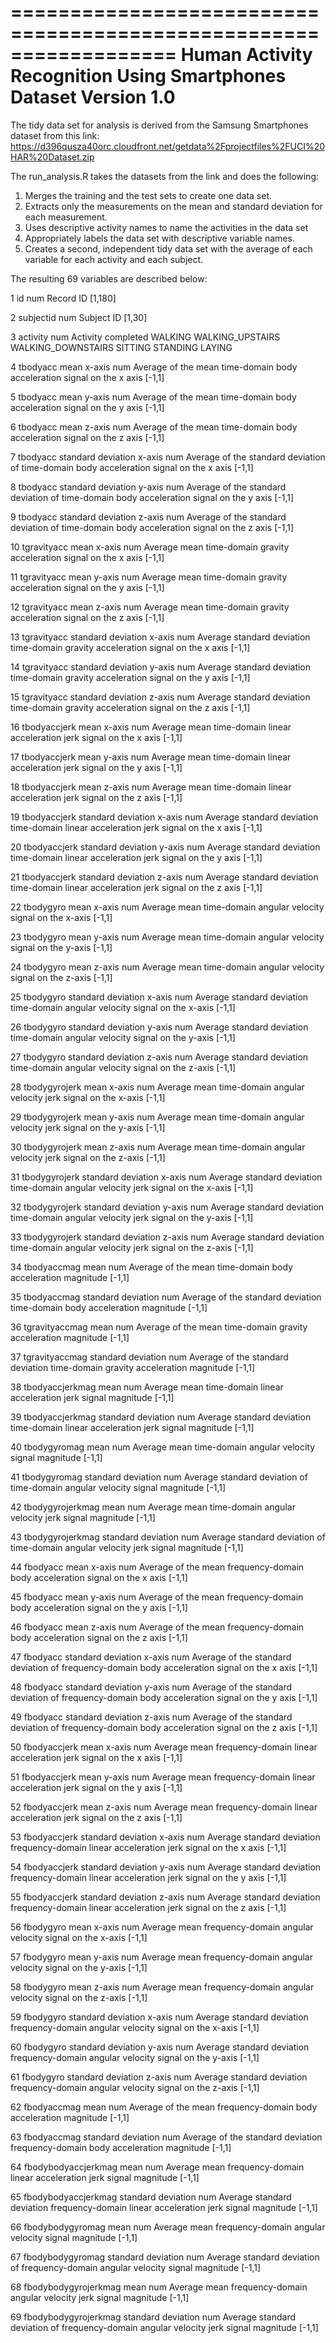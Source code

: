 ==================================================================
Human Activity Recognition Using Smartphones Dataset
Version 1.0
==================================================================
The tidy data set for analysis is derived from the Samsung Smartphones dataset from this link:
https://d396qusza40orc.cloudfront.net/getdata%2Fprojectfiles%2FUCI%20HAR%20Dataset.zip

The run_analysis.R takes the datasets from the link and does the following: 
1. Merges the training and the test sets to create one data set.
2. Extracts only the measurements on the mean and standard deviation for each measurement.
3. Uses descriptive activity names to name the activities in the data set
4. Appropriately labels the data set with descriptive variable names.
5. Creates a second, independent tidy data set with the average of each variable for each activity and each subject.

The resulting 69 variables are described below: 



1 id num 
  Record ID 
    [1,180]

2 subjectid num 
  Subject ID 
    [1,30]
    
3 activity num 
  Activity completed 
    WALKING
    WALKING_UPSTAIRS
    WALKING_DOWNSTAIRS
    SITTING
    STANDING
    LAYING
    
4 tbodyacc mean x-axis num 
  Average of the mean time-domain body acceleration signal on the x axis 
    [-1,1]

5 tbodyacc mean y-axis num 
    Average of the mean time-domain body acceleration signal on the y axis 
  [-1,1]

6 tbodyacc mean z-axis num 
  Average of the mean time-domain body acceleration signal on the z axis 
    [-1,1]

7 tbodyacc standard deviation x-axis num 
  Average of the standard deviation of time-domain body acceleration signal on the x axis 
    [-1,1]

8 tbodyacc standard deviation y-axis num 
  Average of the standard deviation of time-domain body acceleration signal on the y axis
    [-1,1]

9 tbodyacc standard deviation z-axis num 
  Average of the standard deviation of time-domain body acceleration signal on the z axis 
    [-1,1]

10 tgravityacc mean x-axis num 
  Average mean time-domain gravity acceleration signal on the x axis 
    [-1,1]

11 tgravityacc mean y-axis num 
  Average mean time-domain gravity acceleration signal on the y axis 
    [-1,1]

12 tgravityacc mean z-axis num 
  Average mean time-domain gravity acceleration signal on the z axis 
    [-1,1]

13 tgravityacc standard deviation x-axis num 
  Average standard deviation time-domain gravity acceleration signal on the x axis
    [-1,1]

14 tgravityacc standard deviation y-axis num 
  Average standard deviation time-domain gravity acceleration signal on the y axis 
    [-1,1]

15 tgravityacc standard deviation z-axis num 
  Average standard deviation time-domain gravity acceleration signal on the z axis 
    [-1,1]

16 tbodyaccjerk mean x-axis num 
  Average mean time-domain linear acceleration jerk signal on the x axis 
    [-1,1]

17 tbodyaccjerk mean y-axis num 
  Average mean time-domain linear acceleration jerk signal on the y axis 
    [-1,1]

18 tbodyaccjerk mean z-axis num 
  Average mean time-domain linear acceleration jerk signal on the z axis 
    [-1,1]

19 tbodyaccjerk standard deviation x-axis num 
  Average standard deviation time-domain linear acceleration jerk signal on the x axis 
    [-1,1]

20 tbodyaccjerk standard deviation y-axis num 
  Average standard deviation time-domain linear acceleration jerk signal on the y axis
    [-1,1]

21 tbodyaccjerk standard deviation z-axis num 
  Average standard deviation time-domain linear acceleration jerk signal on the z axis 
    [-1,1]

22 tbodygyro mean x-axis num 
  Average mean time-domain angular velocity signal on the x-axis
    [-1,1]

23 tbodygyro mean y-axis num 
  Average mean time-domain angular velocity signal on the y-axis 
    [-1,1]

24 tbodygyro mean z-axis num 
  Average mean time-domain angular velocity signal on the z-axis 
    [-1,1]

25 tbodygyro standard deviation x-axis num 
  Average standard deviation time-domain angular velocity signal on the x-axis 
    [-1,1]

26 tbodygyro standard deviation y-axis num 
  Average standard deviation time-domain angular velocity signal on the y-axis
    [-1,1]

27 tbodygyro standard deviation z-axis num 
  Average standard deviation time-domain angular velocity signal on the z-axis 
    [-1,1]

28 tbodygyrojerk mean x-axis num 
  Average mean time-domain angular velocity jerk signal on the x-axis
    [-1,1]

29 tbodygyrojerk mean y-axis num 
  Average mean time-domain angular velocity jerk signal on the y-axis 
    [-1,1]

30 tbodygyrojerk mean z-axis num 
  Average mean time-domain angular velocity jerk signal on the z-axis 
   [-1,1]

31 tbodygyrojerk standard deviation x-axis num 
  Average standard deviation time-domain angular velocity jerk signal on the x-axis 
    [-1,1]

32 tbodygyrojerk standard deviation y-axis num 
  Average standard deviation time-domain angular velocity jerk signal on the y-axis 
    [-1,1]

33 tbodygyrojerk standard deviation z-axis num 
  Average standard deviation time-domain angular velocity jerk signal on the z-axis 
    [-1,1]

34 tbodyaccmag mean num 
  Average of the mean time-domain body acceleration magnitude 
   [-1,1]

35 tbodyaccmag standard deviation num 
  Average of the standard deviation time-domain body acceleration magnitude 
    [-1,1]

36 tgravityaccmag mean num 
  Average of the mean time-domain gravity acceleration magnitude 
    [-1,1]

37 tgravityaccmag standard deviation num 
  Average of the standard deviation time-domain gravity acceleration magnitude 
    [-1,1]

38 tbodyaccjerkmag mean num 
  Average mean time-domain linear acceleration jerk signal magnitude 
    [-1,1]

39 tbodyaccjerkmag standard deviation num 
  Average standard deviation time-domain linear acceleration jerk signal magnitude
   [-1,1]

40 tbodygyromag mean num 
  Average mean time-domain angular velocity signal magnitude 
    [-1,1]

41 tbodygyromag standard deviation num 
  Average standard deviation of time-domain angular velocity signal magnitude
   [-1,1]

42 tbodygyrojerkmag mean num 
  Average mean time-domain angular velocity jerk signal magnitude 
   [-1,1]

43 tbodygyrojerkmag standard deviation num 
  Average standard deviation of time-domain angular velocity jerk signal magnitude
    [-1,1]

44 fbodyacc mean x-axis num 
  Average of the mean frequency-domain body acceleration signal on the x axis 
   [-1,1]

45 fbodyacc mean y-axis num 
  Average of the mean frequency-domain body acceleration signal on the y axis 
    [-1,1]

46 fbodyacc mean z-axis num 
  Average of the mean frequency-domain body acceleration signal on the z axis 
   [-1,1]

47 fbodyacc standard deviation x-axis num 
  Average of the standard deviation of frequency-domain body acceleration signal on the x axis 
    [-1,1]

48 fbodyacc standard deviation y-axis num
  Average of the standard deviation of frequency-domain body acceleration signal on the y axis
   [-1,1]

49 fbodyacc standard deviation z-axis num 
  Average of the standard deviation of frequency-domain body acceleration signal on the z axis
    [-1,1]

50 fbodyaccjerk mean x-axis num 
  Average mean frequency-domain linear acceleration jerk signal on the x axis 
    [-1,1]

51 fbodyaccjerk mean y-axis num 
  Average mean frequency-domain linear acceleration jerk signal on the y axis
    [-1,1]

52 fbodyaccjerk mean z-axis num 
  Average mean frequency-domain linear acceleration jerk signal on the z axis 
    [-1,1]

53 fbodyaccjerk standard deviation x-axis num 
  Average standard deviation frequency-domain linear acceleration jerk signal on the x axis
    [-1,1]

54 fbodyaccjerk standard deviation y-axis num 
  Average standard deviation frequency-domain linear acceleration jerk signal on the y axis
    [-1,1]

55 fbodyaccjerk standard deviation z-axis num 
  Average standard deviation frequency-domain linear acceleration jerk signal on the z axis
    [-1,1]

56 fbodygyro mean x-axis num 
  Average mean frequency-domain angular velocity signal on the x-axis 
    [-1,1]

57 fbodygyro mean y-axis num 
  Average mean frequency-domain angular velocity signal on the y-axis 
    [-1,1]

58 fbodygyro mean z-axis num 
  Average mean frequency-domain angular velocity signal on the z-axis 
    [-1,1]

59 fbodygyro standard deviation x-axis num 
  Average standard deviation frequency-domain angular velocity signal on the x-axis 
    [-1,1]

60 fbodygyro standard deviation y-axis num 
  Average standard deviation frequency-domain angular velocity signal on the y-axis 
    [-1,1]

61 fbodygyro standard deviation z-axis num 
  Average standard deviation frequency-domain angular velocity signal on the z-axis 
   [-1,1]

62 fbodyaccmag mean num 
  Average of the mean frequency-domain body acceleration magnitude 
    [-1,1]

63 fbodyaccmag standard deviation num 
  Average of the standard deviation frequency-domain body acceleration magnitude 
    [-1,1]

64 fbodybodyaccjerkmag mean num 
  Average mean frequency-domain linear acceleration jerk signal magnitude 
    [-1,1]

65 fbodybodyaccjerkmag standard deviation num 
  Average standard deviation frequency-domain linear acceleration jerk signal magnitude 
  [-1,1]

66 fbodybodygyromag mean num 
  Average mean frequency-domain angular velocity signal magnitude 
    [-1,1]

67 fbodybodygyromag standard deviation num 
  Average standard deviation of frequency-domain angular velocity signal magnitude
   [-1,1]

68 fbodybodygyrojerkmag mean num 
  Average mean frequency-domain angular velocity jerk signal magnitude 
    [-1,1]

69 fbodybodygyrojerkmag standard deviation num 
  Average standard deviation of frequency-domain angular velocity jerk signal magnitude
    [-1,1]
